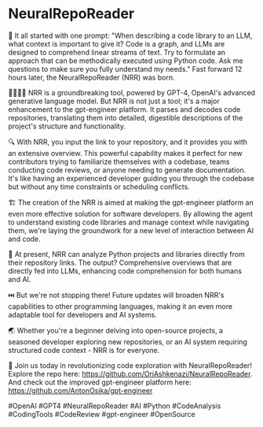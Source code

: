 # NeuralRepoReader
🚀 It all started with one prompt: "When describing a code library to an LLM, what context is important to give it? Code is a graph, and LLMs are designed to comprehend linear streams of text. Try to formulate an approach that can be methodically executed using Python code. Ask me questions to make sure you fully understand my needs." Fast forward 12 hours later, the NeuralRepoReader (NRR) was born.

👨‍💻👩‍💻 NRR is a groundbreaking tool, powered by GPT-4, OpenAI's advanced generative language model. But NRR is not just a tool; it's a major enhancement to the gpt-engineer platform. It parses and decodes code repositories, translating them into detailed, digestible descriptions of the project's structure and functionality.

🔍 With NRR, you input the link to your repository, and it provides you with an extensive overview. This powerful capability makes it perfect for new contributors trying to familiarize themselves with a codebase, teams conducting code reviews, or anyone needing to generate documentation. It's like having an experienced developer guiding you through the codebase but without any time constraints or scheduling conflicts.

🏗️ The creation of the NRR is aimed at making the gpt-engineer platform an even more effective solution for software developers. By allowing the agent to understand existing code libraries and manage context while navigating them, we're laying the groundwork for a new level of interaction between AI and code.

🐍 At present, NRR can analyze Python projects and libraries directly from their repository links. The output? Comprehensive overviews that are directly fed into LLMs, enhancing code comprehension for both humans and AI.

⏭️ But we're not stopping there! Future updates will broaden NRR's capabilities to other programming languages, making it an even more adaptable tool for developers and AI systems.

🌏 Whether you're a beginner delving into open-source projects, a seasoned developer exploring new repositories, or an AI system requiring structured code context - NRR is for everyone.

🎈 Join us today in revolutionizing code exploration with NeuralRepoReader! Explore the repo here: https://github.com/OriAshkenazi/NeuralRepoReader. And check out the improved gpt-engineer platform here: https://github.com/AntonOsika/gpt-engineer

#OpenAI #GPT4 #NeuralRepoReader #AI #Python #CodeAnalysis #CodingTools #CodeReview #gpt-engineer #OpenSource

